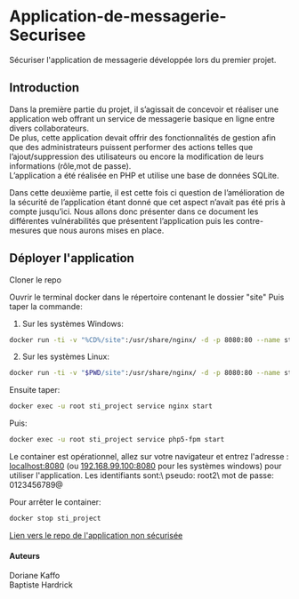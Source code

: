 # Application-de-messagerie-Securisee
Sécuriser l'application de messagerie développée lors du premier projet.


## Introduction
Dans la première partie du projet, il s’agissait de concevoir et réaliser une application web offrant un service de messagerie basique en ligne entre divers collaborateurs.\
De plus, cette application devait offrir des fonctionnalités de gestion afin que des administrateurs puissent performer des actions telles que l’ajout/suppression des utilisateurs ou encore la modification de leurs informations (rôle,mot de passe).\
L’application a été réalisée en PHP et utilise une base de données SQLite.
<p>Dans cette deuxième partie, il est cette fois ci question de l’amélioration de la sécurité de l’application étant donné que cet aspect n’avait pas été pris à compte jusqu’ici. Nous allons donc présenter dans ce document les différentes vulnérabilités que présentent l’application puis les contre-mesures que nous aurons mises en place.</p>

## Déployer l'application

Cloner le repo
	
Ouvrir le terminal docker dans le répertoire contenant le dossier "site"
Puis taper la commande:

1. Sur les systèmes Windows:

```bash
docker run -ti -v "%CD%/site":/usr/share/nginx/ -d -p 8080:80 --name sti_project --hostname sti arubinst/sti:project2018
```

2. Sur les systèmes Linux:

```bash
docker run -ti -v "$PWD/site":/usr/share/nginx/ -d -p 8080:80 --name sti_project --hostname sti arubinst/sti:project2018
```

Ensuite taper:

```bash
docker exec -u root sti_project service nginx start 
```

Puis:
	
```bash
docker exec -u root sti_project service php5-fpm start
```

Le container est opérationnel, allez sur votre navigateur et entrez l'adresse : [localhost:8080](http://localhost:8080) (ou [192.168.99.100:8080](http://192.168.99.100:8080) pour les systèmes windows)
pour utiliser l'application. Les identifiants sont:\ pseudo: root2\ mot de passe: 0123456789@
	
Pour arrêter le container:

```bash
docker stop sti_project
```

[Lien vers le repo de l'application non sécurisée](https://github.com/dorianekaffo/Application-de-messagerie)

#### Auteurs
Doriane Kaffo\
Baptiste Hardrick